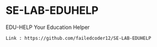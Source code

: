 # SE-LAB-EDUHELP
EDU-HELP Your Education Helper

```
Link : https://github.com/failedcoder12/SE-LAB-EDUHELP
```
